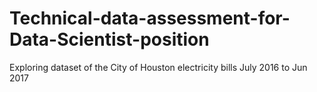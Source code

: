 # Technical-data-assessment-for-Data-Scientist-position
Exploring dataset of the City of Houston electricity bills July 2016 to Jun 2017
